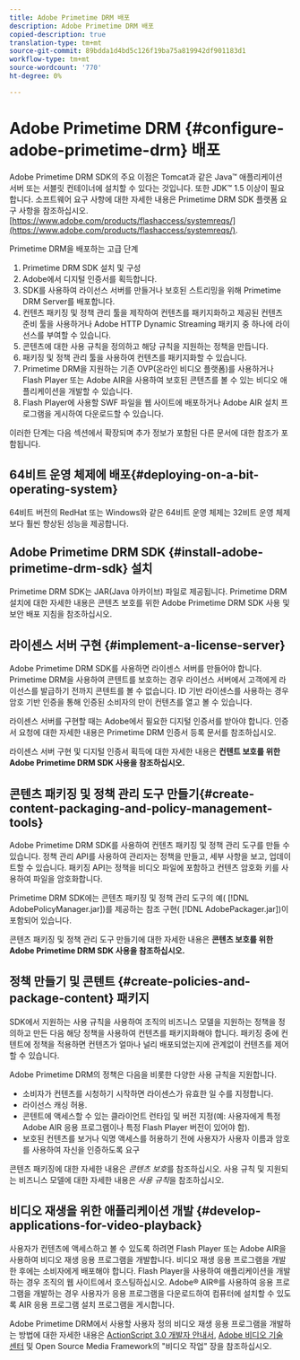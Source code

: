 ```yaml
---
title: Adobe Primetime DRM 배포
description: Adobe Primetime DRM 배포
copied-description: true
translation-type: tm+mt
source-git-commit: 89bdda1d4bd5c126f19ba75a819942df901183d1
workflow-type: tm+mt
source-wordcount: '770'
ht-degree: 0%

---
```



# Adobe Primetime DRM {#configure-adobe-primetime-drm} 배포

Adobe Primetime DRM SDK의 주요 이점은 Tomcat과 같은 Java™ 애플리케이션 서버 또는 서블릿 컨테이너에 설치할 수 있다는 것입니다. 또한 JDK™ 1.5 이상이 필요합니다. 소프트웨어 요구 사항에 대한 자세한 내용은 Primetime DRM SDK 플랫폼 요구 사항을 참조하십시오.[https://www.adobe.com/products/flashaccess/systemreqs/](https://www.adobe.com/products/flashaccess/systemreqs/).

Primetime DRM을 배포하는 고급 단계

1. Primetime DRM SDK 설치 및 구성
1. Adobe에서 디지털 인증서를 획득합니다.
1. SDK를 사용하여 라이선스 서버를 만들거나 보호된 스트리밍을 위해 Primetime DRM Server를 배포합니다.
1. 컨텐츠 패키징 및 정책 관리 툴을 제작하여 컨텐츠를 패키지화하고 제공된 컨텐츠 준비 툴을 사용하거나 Adobe HTTP Dynamic Streaming 패키지 중 하나에 라이선스를 부여할 수 있습니다.
1. 콘텐츠에 대한 사용 규칙을 정의하고 해당 규칙을 지원하는 정책을 만듭니다.
1. 패키징 및 정책 관리 툴을 사용하여 컨텐츠를 패키지화할 수 있습니다.
1. Primetime DRM을 지원하는 기존 OVP(온라인 비디오 플랫폼)를 사용하거나 Flash Player 또는 Adobe AIR을 사용하여 보호된 콘텐츠를 볼 수 있는 비디오 애플리케이션을 개발할 수 있습니다.
1. Flash Player에 사용할 SWF 파일을 웹 사이트에 배포하거나 Adobe AIR 설치 프로그램을 게시하여 다운로드할 수 있습니다.

이러한 단계는 다음 섹션에서 확장되며 추가 정보가 포함된 다른 문서에 대한 참조가 포함됩니다.

## 64비트 운영 체제에 배포{#deploying-on-a-bit-operating-system}

64비트 버전의 RedHat 또는 Windows와 같은 64비트 운영 체제는 32비트 운영 체제보다 훨씬 향상된 성능을 제공합니다.

## Adobe Primetime DRM SDK {#install-adobe-primetime-drm-sdk} 설치

Primetime DRM SDK는 JAR(Java 아카이브) 파일로 제공됩니다. Primetime DRM 설치에 대한 자세한 내용은 콘텐츠 보호를 위한 Adobe Primetime DRM SDK 사용 및 보안 배포 지침을 참조하십시오.

## 라이센스 서버 구현 {#implement-a-license-server}

Adobe Primetime DRM SDK를 사용하면 라이센스 서버를 만들어야 합니다. Primetime DRM을 사용하여 콘텐트를 보호하는 경우 라이선스 서버에서 고객에게 라이선스를 발급하기 전까지 콘텐트를 볼 수 없습니다. ID 기반 라이센스를 사용하는 경우 암호 기반 인증을 통해 인증된 소비자의 만이 컨텐츠를 열고 볼 수 있습니다.

라이센스 서버를 구현할 때는 Adobe에서 필요한 디지털 인증서를 받아야 합니다. 인증서 요청에 대한 자세한 내용은 Primetime DRM 인증서 등록 문서를 참조하십시오.

라이센스 서버 구현 및 디지털 인증서 획득에 대한 자세한 내용은 **컨텐트 보호를 위한 Adobe Primetime DRM SDK 사용을 참조하십시오.**

## 콘텐츠 패키징 및 정책 관리 도구 만들기{#create-content-packaging-and-policy-management-tools}

Adobe Primetime DRM SDK를 사용하여 컨텐츠 패키징 및 정책 관리 도구를 만들 수 있습니다. 정책 관리 API를 사용하여 관리자는 정책을 만들고, 세부 사항을 보고, 업데이트할 수 있습니다. 패키징 API는 정책을 비디오 파일에 포함하고 컨텐츠 암호화 키를 사용하여 파일을 암호화합니다.

Primetime DRM SDK에는 콘텐츠 패키징 및 정책 관리 도구의 예( [!DNL AdobePolicyManager.jar])를 제공하는 참조 구현( [!DNL AdobePackager.jar])이 포함되어 있습니다.

콘텐츠 패키징 및 정책 관리 도구 만들기에 대한 자세한 내용은 **콘텐츠 보호를 위한 Adobe Primetime DRM SDK 사용을 참조하십시오.**

## 정책 만들기 및 콘텐트 {#create-policies-and-package-content} 패키지

SDK에서 지원하는 사용 규칙을 사용하여 조직의 비즈니스 모델을 지원하는 정책을 정의하고 만든 다음 해당 정책을 사용하여 컨텐츠를 패키지화해야 합니다. 패키징 중에 컨텐트에 정책을 적용하면 컨텐츠가 얼마나 널리 배포되었는지에 관계없이 컨텐츠를 제어할 수 있습니다.

Adobe Primetime DRM의 정책은 다음을 비롯한 다양한 사용 규칙을 지원합니다.

* 소비자가 컨텐츠를 시청하기 시작하면 라이센스가 유효한 일 수를 지정합니다.
* 라이선스 캐싱 허용.
* 콘텐트에 액세스할 수 있는 클라이언트 런타임 및 버전 지정(예: 사용자에게 특정 Adobe AIR 응용 프로그램이나 특정 Flash Player 버전이 있어야 함).
* 보호된 컨텐츠를 보거나 익명 액세스를 허용하기 전에 사용자가 사용자 이름과 암호를 사용하여 자신을 인증하도록 요구

콘텐츠 패키징에 대한 자세한 내용은 *콘텐츠 보호*&#x200B;를 참조하십시오. 사용 규칙 및 지원되는 비즈니스 모델에 대한 자세한 내용은 *사용 규칙*&#x200B;을 참조하십시오.

## 비디오 재생을 위한 애플리케이션 개발 {#develop-applications-for-video-playback}

사용자가 컨텐츠에 액세스하고 볼 수 있도록 하려면 Flash Player 또는 Adobe AIR을 사용하여 비디오 재생 응용 프로그램을 개발합니다. 비디오 재생 응용 프로그램을 개발한 후에는 소비자에게 배포해야 합니다. Flash Player을 사용하여 애플리케이션을 개발하는 경우 조직의 웹 사이트에서 호스팅하십시오. Adobe® AIR®를 사용하여 응용 프로그램을 개발하는 경우 사용자가 응용 프로그램을 다운로드하여 컴퓨터에 설치할 수 있도록 AIR 응용 프로그램 설치 프로그램을 게시합니다.

Adobe Primetime DRM에서 사용할 사용자 정의 비디오 재생 응용 프로그램을 개발하는 방법에 대한 자세한 내용은 [ActionScript 3.0 개발자 안내서](https://help.adobe.com/en_US/as3/dev/WS9936fa0d5984e93b3f4f38ec1272a447844-8000.html), [Adobe 비디오 기술 센터](https://www.adobe.com/devnet/video/) 및 Open Source Media Framework의 &quot;비디오 작업&quot; 장을 참조하십시오.